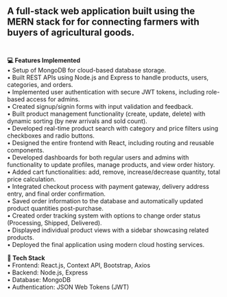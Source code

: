 A full-stack web application built using the MERN stack for for connecting farmers with buyers of agricultural goods. <br><br>
---
**💻 Features Implemented** <br>
• Setup of MongoDB for cloud-based database storage. <br>
• Built REST APIs using Node.js and Express to handle products, users, categories, and orders. <br>
• Implemented user authentication with secure JWT tokens, including role-based access for admins. <br>
• Created signup/signin forms with input validation and feedback. <br>
• Built product management functionality (create, update, delete) with dynamic sorting (by new arrivals and sold count). <br>
• Developed real-time product search with category and price filters using checkboxes and radio buttons. <br>
• Designed the entire frontend with React, including routing and reusable components. <br>
• Developed dashboards for both regular users and admins with functionality to update profiles, manage products, and view order history. <br>
• Added cart functionalities: add, remove, increase/decrease quantity, total price calculation. <br>
• Integrated checkout process with payment gateway, delivery address entry, and final order confirmation. <br>
• Saved order information to the database and automatically updated product quantities post-purchase. <br>
• Created order tracking system with options to change order status (Processing, Shipped, Delivered). <br>
• Displayed individual product views with a sidebar showcasing related products. <br>
• Deployed the final application using modern cloud hosting services. <br>

**🔧 Tech Stack** <br>
• Frontend: React.js, Context API, Bootstrap, Axios <br>
• Backend: Node.js, Express <br>
• Database: MongoDB <br>
• Authentication: JSON Web Tokens (JWT) <br>
